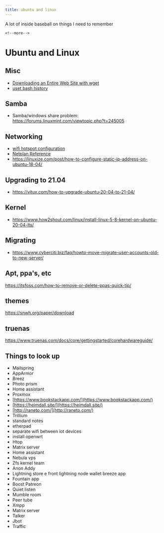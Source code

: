 ```yaml
---
title: ubuntu and linux
---
```


A lot of inside baseball on things I need to remember

```{=html}
<!--more-->
```
# Ubuntu and Linux

## Misc

-   [Downloading an Entire Web Site with wget](https://www.linuxjournal.com/content/downloading-entire-web-site-wget)
-   [uset bash history](https://www.cyberciti.biz/faq/clear-the-shell-history-in-ubuntu-linux/)

## Samba

-   Samba/windows share problem: <https://forums.linuxmint.com/viewtopic.php?t=245005>

## Networking

-   [wifi hotspot configuration](https://askubuntu.com/questions/1230690/wifi-hotspot-option-disabled-after-upgrade-to-ubuntu-20-04)
-   [Netplan Reference](https://netplan.io/reference/)
-   <https://linuxize.com/post/how-to-configure-static-ip-address-on-ubuntu-18-04/>

## Upgrading to 21.04

-   <https://vitux.com/how-to-upgrade-ubuntu-20-04-to-21-04/>

## Kernel

-   <https://www.how2shout.com/linux/install-linux-5-8-kernel-on-ubuntu-20-04-lts/>

## Migrating

-   <https://www.cyberciti.biz/faq/howto-move-migrate-user-accounts-old-to-new-server/>

## Apt, ppa's, etc

<https://itsfoss.com/how-to-remove-or-delete-ppas-quick-tip/>

## themes

https://snwh.org/paper/download

## truenas

<https://www.truenas.com/docs/core/gettingstarted/corehardwareguide/>

## Things to look up

-   Mailspring
-   AppArmor
-   Breez
-   Photo prism
-   Home assistant
-   Proxmox
-   [https://www.bookstackapp.com/](https://www.bookstackapp.com/)
-   [https://heimdall.site/](https://heimdall.site/)
-   [http://raneto.com/](http://raneto.com/)
-   Trillium
-   standard notes
-   etherpad
-   separate wifi between iot devices
-   install openwrt
-   Htop
-   Matrix server
-   Home assistant
-   Nebula vps
-   Zfs kernel team
-   Anon Addy
-   Lightning store e front lightning node wallet breeze app
-   Fountain app
-   Boost Patreon
-   Quiet listen
-   Mumble room
-   Peer tube
-   Xmpp
-   Matrix server
-   Talker
-   Jbot
-   Traffic
